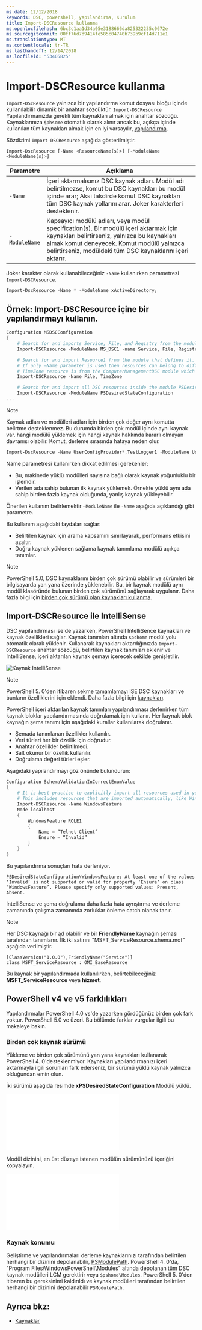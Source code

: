 ```yaml
---
ms.date: 12/12/2018
keywords: DSC, powershell, yapılandırma, Kurulum
title: Import-DSCResource kullanma
ms.openlocfilehash: 6bc3c1aa1d34a05e3188666da825322235c0672e
ms.sourcegitcommit: 00ff76d7d9414fe585c04740b739b9cf14d711e1
ms.translationtype: MT
ms.contentlocale: tr-TR
ms.lasthandoff: 12/14/2018
ms.locfileid: "53405825"
---
```

# <a name="using-import-dscresource"></a>Import-DSCResource kullanma

`Import-DScResource` yalnızca bir yapılandırma komut dosyası bloğu içinde kullanılabilir dinamik bir anahtar sözcüktür. `Import-DSCResource` Yapılandırmanızda gerekli tüm kaynakları almak için anahtar sözcüğü. Kaynaklarınıza `$phsome` otomatik olarak alınır ancak bu, açıkça içinde kullanılan tüm kaynakları almak için en iyi varsayılır, [yapılandırma](Configurations.md).

Sözdizimi `Import-DSCResource` aşağıda gösterilmiştir.

```syntax
Import-DscResource [-Name <ResourceName(s)>] [-ModuleName <ModuleName(s)>]
```

|Parametre  |Açıklama  |
|---------|---------|
|`-Name`|İçeri aktarmalısınız DSC kaynak adları. Modül adı belirtilmezse, komut bu DSC kaynakları bu modül içinde arar; Aksi takdirde komut DSC kaynakları tüm DSC kaynak yollarını arar. Joker karakterleri desteklenir.|
|`-ModuleName`|Kapsayıcı modülü adları, veya modül specification(s).  Bir modülü içeri aktarmak için kaynakları belirtirseniz, yalnızca bu kaynakları almak komut deneyecek. Komut modülü yalnızca belirtirseniz, modüldeki tüm DSC kaynaklarını içeri aktarır.|

Joker karakter olarak kullanabileceğiniz `-Name` kullanırken parametresi `Import-DSCResource`.

```powershell
Import-DscResource -Name * -ModuleName xActiveDirectory;
```

## <a name="example-use-import-dscresource-within-a-configuration"></a>Örnek: Import-DSCResource içine bir yapılandırmayı kullanın.

```powershell
Configuration MSDSCConfiguration
{
    # Search for and imports Service, File, and Registry from the module PSDesiredStateConfiguration.
    Import-DSCResource -ModuleName MS_DSC1 -name Service, File, Registry

    # Search for and import Resource1 from the module that defines it.
    # If only –Name parameter is used then resources can belong to different PowerShell modules as well.
    # TimeZone resource is from the ComputerManagementDSC module which is not installed by default.
    Import-DSCResource -Name File, TimeZone

    # Search for and import all DSC resources inside the module PSDesiredStateConfiguration.
    Import-DSCResource -ModuleName PSDesiredStateConfiguration
...
```

> [!NOTE]
> Kaynak adları ve modülleri adları için birden çok değer aynı komutta belirtme desteklenmez. Bu durumda birden çok modül içinde aynı kaynak var. hangi modülü yüklemek için hangi kaynak hakkında kararlı olmayan davranışı olabilir. Komut, derleme sırasında hataya neden olur.
>
> ```powershell
> Import-DscResource -Name UserConfigProvider*,TestLogger1 -ModuleName UserConfigProv,PsModuleForTestLogger
> ```

Name parametresi kullanırken dikkat edilmesi gerekenler:

- Bu, makinede yüklü modülleri sayısına bağlı olarak kaynak yoğunluklu bir işlemdir.
- Verilen ada sahip bulunan ilk kaynak yüklemek. Örnekte yüklü aynı ada sahip birden fazla kaynak olduğunda, yanlış kaynak yükleyebilir.

Önerilen kullanım belirlemektir `–ModuleName` ile `-Name` aşağıda açıklandığı gibi parametre.

Bu kullanım aşağıdaki faydaları sağlar:

- Belirtilen kaynak için arama kapsamını sınırlayarak, performans etkisini azaltır.
- Doğru kaynak yüklenen sağlama kaynak tanımlama modülü açıkça tanımlar.

> [!NOTE]
> PowerShell 5.0, DSC kaynaklarını birden çok sürümü olabilir ve sürümleri bir bilgisayarda yan yana üzerinde yüklenebilir. Bu, bir kaynak modülü aynı modül klasöründe bulunan birden çok sürümünü sağlayarak uygulanır.
> Daha fazla bilgi için [birden çok sürümü olan kaynakları kullanma](sxsresource.md).

## <a name="intellisense-with-import-dscresource"></a>Import-DSCResource ile IntelliSense

DSC yapılandırması ıse'de yazarken, PowerShell IntelliSence kaynakları ve kaynak özellikleri sağlar. Kaynak tanımları altında `$pshome` modül yolu otomatik olarak yüklenir. Kullanarak kaynakları aktardığınızda `Import-DSCResource` anahtar sözcüğü, belirtilen kaynak tanımları eklenir ve IntelliSense, içeri aktarılan kaynak şemayı içerecek şekilde genişletilir.

![Kaynak IntelliSense](/media/resource-intellisense.png)

> [!NOTE]
> PowerShell 5. 0'den itibaren sekme tamamlamayı ISE DSC kaynakları ve bunların özelliklerini için eklendi. Daha fazla bilgi için [kaynakları](../resources/resources.md).

PowerShell içeri aktarılan kaynak tanımları yapılandırması derlenirken tüm kaynak bloklar yapılandırmasında doğrulamak için kullanır.
Her kaynak blok kaynağın şema tanımı için aşağıdaki kurallar kullanılarak doğrulanır.

- Şemada tanımlanan özellikler kullanılır.
- Veri türleri her bir özellik için doğrudur.
- Anahtar özellikler belirtilmedi.
- Salt okunur bir özellik kullanılır.
- Doğrulama değeri türleri eşler.

Aşağıdaki yapılandırmayı göz önünde bulundurun:

```powershell
Configuration SchemaValidationInCorrectEnumValue
{
    # It is best practice to explicitly import all resources used in your Configuration.
    # This includes resources that are imported automatically, like WindowsFeature.
    Import-DSCResource -Name WindowsFeature
    Node localhost
    {
        WindowsFeature ROLE1
        {
            Name = “Telnet-Client”
            Ensure = “Invalid”
        }
    }
}
```

Bu yapılandırma sonuçları hata derleniyor.

```output
PSDesiredStateConfiguration\WindowsFeature: At least one of the values ‘Invalid’ is not supported or valid for property ‘Ensure’ on class ‘WindowsFeature’. Please specify only supported values: Present, Absent.
```

IntelliSense ve şema doğrulama daha fazla hata ayrıştırma ve derleme zamanında çalışma zamanında zorluklar önleme catch olanak tanır.

> [!NOTE]
> Her DSC kaynağı bir ad olabilir ve bir **FriendlyName** kaynağın şeması tarafından tanımlanır. İlk iki satırını "MSFT_ServiceResource.shema.mof" aşağıda verilmiştir.
> ```syntax
> [ClassVersion("1.0.0"),FriendlyName("Service")]
> class MSFT_ServiceResource : OMI_BaseResource
> ```
> Bu kaynak bir yapılandırmada kullanılırken, belirtebileceğiniz **MSFT_ServiceResource** veya **hizmet**.

## <a name="powershell-v4-and-v5-differences"></a>PowerShell v4 ve v5 farklılıkları

Yapılandırmalar PowerShell 4.0 vs'de yazarken gördüğünüz birden çok fark yoktur. PowerShell 5.0 ve üzeri. Bu bölümde farklar vurgular ilgili bu makaleye bakın.

### <a name="multiple-resource-versions"></a>Birden çok kaynak sürümü

Yükleme ve birden çok sürümünü yan yana kaynakları kullanarak PowerShell 4. 0'desteklenmiyor. Kaynakları yapılandırmanızı içeri aktarmayla ilgili sorunları fark ederseniz, bir sürümü yüklü kaynak yalnızca olduğundan emin olun.

İki sürümü aşağıda resimde **xPSDesiredStateConfiguration** Modülü yüklü.

![Sabit birden çok kaynak sürümü](/media/multiple-resource-versions-broken.md)

Modül dizinini, en üst düzeye istenen modülün sürümünüzü içeriğini kopyalayın.

![Sabit birden çok kaynak sürümü](/media/multiple-resource-versions-fixed.md)

### <a name="resource-location"></a>Kaynak konumu

Geliştirme ve yapılandırmaları derleme kaynaklarınızı tarafından belirtilen herhangi bir dizinini depolanabilir, [PSModulePath](/powershell/developer/module/modifying-the-psmodulepath-installation-path). PowerShell 4. 0'da, "Program Files\WindowsPowerShell\Modules" altında depolanan tüm DSC kaynak modülleri LCM gerektirir veya `$pshome\Modules`. PowerShell 5. 0'den itibaren bu gereksinimi kaldırıldı ve kaynak modülleri tarafından belirtilen herhangi bir dizinini depolanabilir `PSModulePath`.

## <a name="see-also"></a>Ayrıca bkz:

- [Kaynaklar](../resources/resources.md)

